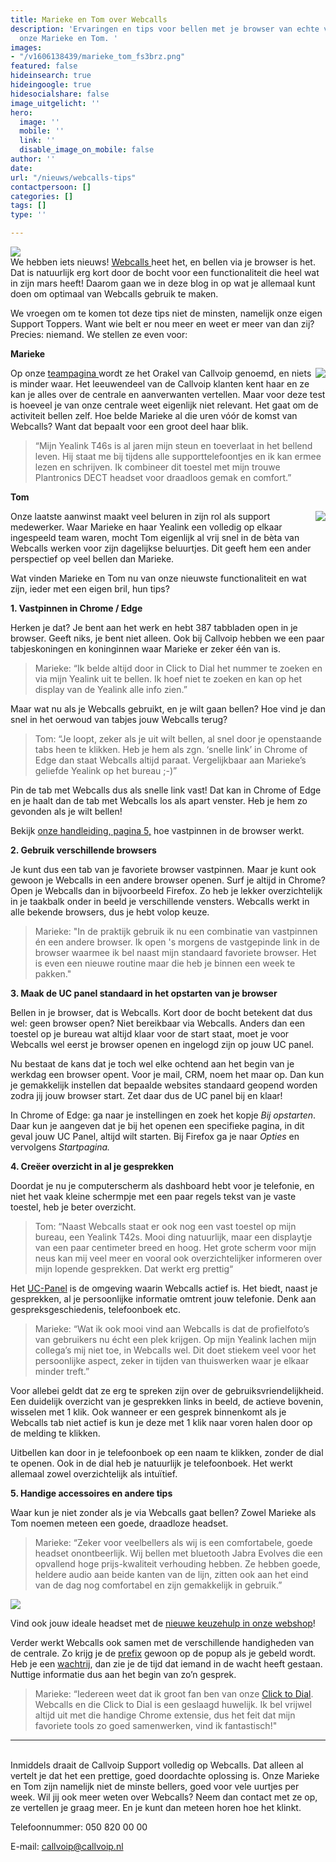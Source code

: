 ```yaml
---
title: Marieke en Tom over Webcalls
description: 'Ervaringen en tips voor bellen met je browser van echte veelbellers:
  onze Marieke en Tom. '
images:
- "/v1606138439/marieke_tom_fs3brz.png"
featured: false
hideinsearch: true
hideingoogle: true
hidesocialshare: false
image_uitgelicht: ''
hero:
  image: ''
  mobile: ''
  link: ''
  disable_image_on_mobile: false
author: ''
date: 
url: "/nieuws/webcalls-tips"
contactpersoon: []
categories: []
tags: []
type: ''

---
```

![](https://res.cloudinary.com/callvoip/image/upload/v1606138439/marieke_tom_fs3brz.png)<br>We hebben iets nieuws! [Webcalls ](https://www.callvoip.nl/telefonie/functionaliteiten/webcalls/)heet het, en bellen via je browser is het. Dat is natuurlijk erg kort door de bocht voor een functionaliteit die heel wat in zijn mars heeft! Daarom gaan we in deze blog in op wat je allemaal kunt doen om optimaal van Webcalls gebruik te maken.

We vroegen om te komen tot deze tips niet de minsten, namelijk onze eigen Support Toppers. Want wie belt er nou meer en weet er meer van dan zij? Precies: niemand. We stellen ze even voor:

**Marieke**

<img src="https://res.cloudinary.com/callvoip/image/upload/v1606139518/marieke_n4y4ri.png" style="float:right">Op onze [teampagina ](https://www.callvoip.nl/overons/team/)wordt ze het Orakel van Callvoip genoemd, en niets is minder waar. Het leeuwendeel van de Callvoip klanten kent haar en ze kan je alles over de centrale en aanverwanten vertellen. Maar voor deze test is hoeveel je van onze centrale weet eigenlijk niet relevant. Het gaat om de activiteit bellen zelf. Hoe belde Marieke al die uren vóór de komst van Webcalls? Want dat bepaalt voor een groot deel haar blik.

> “Mijn Yealink T46s is al jaren mijn steun en toeverlaat in het bellend leven. Hij staat me bij tijdens alle supporttelefoontjes en ik kan ermee lezen en schrijven. Ik combineer dit toestel met mijn trouwe Plantronics DECT headset voor draadloos gemak en comfort.”

**Tom**

<img src="https://res.cloudinary.com/callvoip/image/upload/v1606140370/tom_ywvpbo.png" style="float:right">Onze laatste aanwinst maakt veel beluren in zijn rol als support medewerker. Waar Marieke en haar Yealink een volledig op elkaar ingespeeld team waren, mocht Tom eigenlijk al vrij snel in de bèta van Webcalls werken voor zijn dagelijkse beluurtjes. Dit geeft hem een ander perspectief op veel bellen dan Marieke.

Wat vinden Marieke en Tom nu van onze nieuwste functionaliteit en wat zijn, ieder met een eigen bril, hun tips?

<b>1. **Vastpinnen in Chrome / Edge**</b>

Herken je dat? Je bent aan het werk en hebt 387 tabbladen open in je browser. Geeft niks, je bent niet alleen. Ook bij Callvoip hebben we een paar tabjeskoningen en koninginnen waar Marieke er zeker één van is.

> Marieke: “Ik belde altijd door in Click to Dial het nummer te zoeken en via mijn Yealink uit te bellen. Ik hoef niet te zoeken en kan op het display van de Yealink alle info zien.”

Maar wat nu als je Webcalls gebruikt, en je wilt gaan bellen? Hoe vind je dan snel in het oerwoud van tabjes jouw Webcalls terug?

> Tom: “Je loopt, zeker als je uit wilt bellen, al snel door je openstaande tabs heen te klikken. Heb je hem als zgn. ‘snelle link’ in Chrome of Edge dan staat Webcalls altijd paraat. Vergelijkbaar aan Marieke’s geliefde Yealink op het bureau ;-)”

Pin de tab met Webcalls dus als snelle link vast! Dat kan in Chrome of Edge en je haalt dan de tab met Webcalls los als apart venster. Heb je hem zo gevonden als je wilt bellen!

Bekijk [onze handleiding, pagina 5,](https://files.callvoip.nl/downloads/Callvoip_handleiding_Web-Calls-Browser-Based-Bellen.pdf) hoe vastpinnen in de browser werkt.

<b>2. **Gebruik verschillende browsers**</b>

Je kunt dus een tab van je favoriete browser vastpinnen. Maar je kunt ook gewoon je Webcalls in een andere browser openen. Surf je altijd in Chrome? Open je Webcalls dan in bijvoorbeeld Firefox. Zo heb je lekker overzichtelijk in je taakbalk onder in beeld je verschillende vensters. Webcalls werkt in alle bekende browsers, dus je hebt volop keuze.

> Marieke: "In de praktijk gebruik ik nu een combinatie van vastpinnen én een andere browser. Ik open 's morgens de vastgepinde link in de browser waarmee ik bel naast mijn standaard favoriete browser. Het is even een nieuwe routine maar die heb je binnen een week te pakken."

<b>3. **Maak de UC panel standaard in het opstarten van je browser**</b>

Bellen in je browser, dat is Webcalls. Kort door de bocht betekent dat dus wel: geen browser open? Niet bereikbaar via Webcalls. Anders dan een toestel op je bureau wat altijd klaar voor de start staat, moet je voor Webcalls wel eerst je browser openen en ingelogd zijn op jouw UC panel.

Nu bestaat de kans dat je toch wel elke ochtend aan het begin van je werkdag een browser opent. Voor je mail, CRM, noem het maar op. Dan kun je gemakkelijk instellen dat bepaalde websites standaard geopend worden zodra jij jouw browser start. Zet daar dus de UC panel bij en klaar!

In Chrome of Edge: ga naar je instellingen en zoek het kopje _Bij opstarten_. Daar kun je aangeven dat je bij het openen een specifieke pagina, in dit geval jouw UC Panel, altijd wilt starten. Bij Firefox ga je naar _Opties_ en vervolgens _Startpagina._

<b>4. **Creëer overzicht in al je gesprekken**</b>

Doordat je nu je computerscherm als dashboard hebt voor je telefonie, en niet het vaak kleine schermpje met een paar regels tekst van je vaste toestel, heb je beter overzicht.

> Tom: “Naast Webcalls staat er ook nog een vast toestel op mijn bureau, een Yealink T42s. Mooi ding natuurlijk, maar een displaytje van een paar centimeter breed en hoog. Het grote scherm voor mijn neus kan mij veel meer en vooral ook overzichtelijker informeren over mijn lopende gesprekken. Dat werkt erg prettig“

Het [UC-Panel](https://www.callvoip.nl/telefonie/ucpanel/) is de omgeving waarin Webcalls actief is. Het biedt, naast je gesprekken, al je persoonlijke informatie omtrent jouw telefonie. Denk aan gespreksgeschiedenis, telefoonboek etc.

> Marieke: “Wat ik ook mooi vind aan Webcalls is dat de profielfoto’s van gebruikers nu écht een plek krijgen. Op mijn Yealink lachen mijn collega’s mij niet toe, in Webcalls wel. Dit doet stiekem veel voor het persoonlijke aspect, zeker in tijden van thuiswerken waar je elkaar minder treft.”

Voor allebei geldt dat ze erg te spreken zijn over de gebruiksvriendelijkheid. Een duidelijk overzicht van je gesprekken links in beeld, de actieve bovenin, wisselen met 1 klik. Ook wanneer er een gesprek binnenkomt als je Webcalls tab niet actief is kun je deze met 1 klik naar voren halen door op de melding te klikken.

Uitbellen kan door in je telefoonboek op een naam te klikken, zonder de dial te openen. Ook in de dial heb je natuurlijk je telefoonboek. Het werkt allemaal zowel overzichtelijk als intuïtief.

<b>5. **Handige accessoires en andere tips**</b>

Waar kun je niet zonder als je via Webcalls gaat bellen? Zowel Marieke als Tom noemen meteen een goede, draadloze headset.

> Marieke: “Zeker voor veelbellers als wij is een comfortabele, goede headset onontbeerlijk. Wij bellen met bluetooth Jabra Evolves die een opvallend hoge prijs-kwaliteit verhouding hebben. Ze hebben goede, heldere audio aan beide kanten van de lijn, zitten ook aan het eind van de dag nog comfortabel en zijn gemakkelijk in gebruik.”

![](https://res.cloudinary.com/callvoip/image/upload/v1605539914/webcallertje_cwr7l4.png)

Vind ook jouw ideale headset met de [nieuwe keuzehulp in onze webshop](https://callvoip.shop/module/choosist/Choosist?id_choosist_question=8)!

Verder werkt Webcalls ook samen met de verschillende handigheden van de centrale. Zo krijg je de [prefix](https://www.callvoip.nl/telefonie/functionaliteiten/prefix/) gewoon op de popup als je gebeld wordt. Heb je een [wachtrij](https://www.callvoip.nl/telefonie/functionaliteiten/wachtrij/), dan zie je de tijd dat iemand in de wacht heeft gestaan. Nuttige informatie dus aan het begin van zo’n gesprek.

> Marieke: “Iedereen weet dat ik groot fan ben van onze [Click to Dial](https://www.callvoip.nl/telefonie/clicktodial/). Webcalls en die Click to Dial is een geslaagd huwelijk. Ik bel vrijwel altijd uit met die handige Chrome extensie, dus het feit dat mijn favoriete tools zo goed samenwerken, vind ik fantastisch!"

***

<br>
Inmiddels draait de Callvoip Support volledig op Webcalls. Dat alleen al vertelt je dat het een prettige, goed doordachte oplossing is. Onze Marieke en Tom zijn namelijk niet de minste bellers, goed voor vele uurtjes per week. Wil jij ook meer weten over Webcalls? Neem dan contact met ze op, ze vertellen je graag meer. En je kunt dan meteen horen hoe het klinkt.

Telefoonnummer: 050 820 00 00

E-mail: callvoip@callvoip.nl